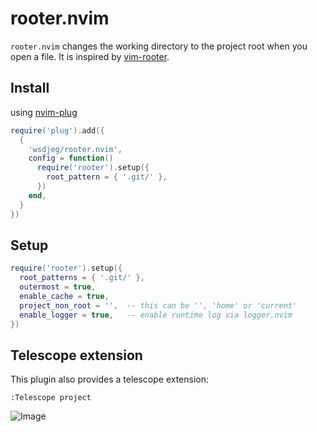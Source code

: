 # rooter.nvim

`rooter.nvim` changes the working directory to the project root when you open a file. It is inspired by [vim-rooter](https://github.com/airblade/vim-rooter).

## Install

using [nvim-plug](https://github.com/wsdjeg/nvim-plug)

```lua
require('plug').add({
  {
    'wsdjeg/rooter.nvim',
    config = function()
      require('rooter').setup({
        root_pattern = { '.git/' },
      })
    end,
  }
})
```

## Setup

```lua
require('rooter').setup({
  root_patterns = { '.git/' },
  outermost = true,
  enable_cache = true,
  project_non_root = '',  -- this can be '', 'home' or 'current'
  enable_logger = true,   -- enable runtime log via logger.nvim
})
```

## Telescope extension

This plugin also provides a telescope extension:

```
:Telescope project
```

![Image](https://github.com/user-attachments/assets/f936176a-cace-4bac-b394-c1c11f3f71b7)
